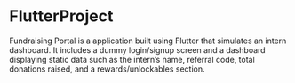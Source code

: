 # FlutterProject
Fundraising Portal is a application built using Flutter that simulates an intern dashboard. It includes a dummy login/signup screen and a dashboard displaying static data such as the intern’s name, referral code, total donations raised, and a rewards/unlockables section.
